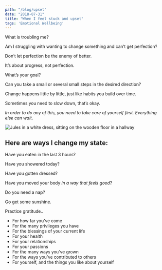 ```yaml
---
path: "/blog/upset"
date: "2018-07-31"
title: "When I feel stuck and upset"
tags: 'Emotional Wellbeing'
---
```


What is troubling me?

Am I struggling with wanting to change something and can’t get perfection?

Don’t let perfection be the enemy of better.

It’s about progress, not perfection.

What’s your goal?

Can you take a small or several small steps in the desired direction?

Change happens little by little, just like habits you build over time.

Sometimes you need to slow down, that’s okay.

_In order to do any of this, you need to take care of yourself first.  Everything else can wait._

![Jules in a white dress, sitting on the wooden floor in a hallway](IMG_2194.jpg)


## Here are ways I change my state:
Have you eaten in the last 3 hours?

Have you showered today?

Have you gotten dressed?

Have you moved your body _in a way that feels good_?

Do you need a nap?

Go get some sunshine.

Practice gratitude..
  - For how far you’ve come
  - For the many privileges you have
  - For the blessings of your current life
  - For your health
  - For your relationships
  - For your passions
  - For the many ways you’ve grown
  - For the ways you’ve contributed to others
  - For yourself, and the things you like about yourself

